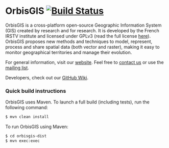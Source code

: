 # OrbisGIS [![Build Status](https://travis-ci.org/irstv/orbisgis.png?branch=master)](https://travis-ci.org/irstv/orbisgis)

OrbisGIS is a cross-platform open-source Geographic Information System (GIS) created by research and for research. It is developed by the French IRSTV institute and licensed under GPLv3 (read the full license [here](https://github.com/irstv/orbisgis/blob/master/Licenses/license-GPL.txt)). OrbisGIS proposes new methods and techniques to model, represent, process and share spatial data (both vector and raster), making it easy to monitor geographical territories and manage their evolution.

For general information, visit our [website](http://www.orbisgis.org). Feel free to [contact us](http://www.orbisgis.org/contact/) or use the [mailing list](http://orbisgis.3871844.n2.nabble.com/).

Developers, check out our [GitHub Wiki](https://github.com/irstv/orbisgis/wiki).

### Quick build instructions

OrbisGIS uses Maven. To launch a full build (including tests), run the following command:
```bash
$ mvn clean install
```
To run OrbisGIS using Maven:
```bash
$ cd orbisgis-dist
$ mvn exec:exec
```
